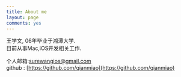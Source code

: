 ```yaml
---
title: About me
layout: page
comments: yes
---
```

  
王学文, 06年毕业于湘潭大学.      
目前从事Mac,iOS开发相关工作.      

个人邮箱:surewangios@gmail.com      
github : [https://github.com/qianmiao](https://github.com/qianmiao)      
